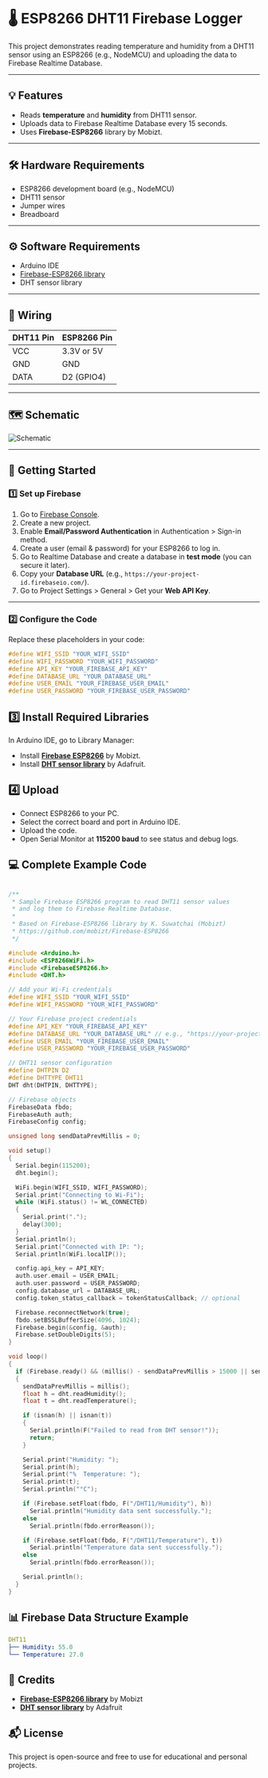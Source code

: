 # 🌡️ ESP8266 DHT11 Firebase Logger

This project demonstrates reading temperature and humidity from a DHT11 sensor using an ESP8266 (e.g., NodeMCU) and uploading the data to Firebase Realtime Database.

---

## 💡 Features

- Reads **temperature** and **humidity** from DHT11 sensor.
- Uploads data to Firebase Realtime Database every 15 seconds.
- Uses **Firebase-ESP8266** library by Mobizt.

---

## 🛠️ Hardware Requirements

- ESP8266 development board (e.g., NodeMCU)
- DHT11 sensor
- Jumper wires
- Breadboard

---

## ⚙️ Software Requirements

- Arduino IDE
- [Firebase-ESP8266 library](https://github.com/mobizt/Firebase-ESP8266)
- DHT sensor library

---

## 🔌 Wiring

| DHT11 Pin | ESP8266 Pin |
|-------------|-------------|
| VCC         | 3.3V or 5V  |
| GND         | GND         |
| DATA        | D2 (GPIO4) |

---

## 🗺️ Schematic

![Schematic](schematic.png)

---

## 🚀 Getting Started

### 1️⃣ Set up Firebase

1. Go to [Firebase Console](https://console.firebase.google.com/).
2. Create a new project.
3. Enable **Email/Password Authentication** in Authentication > Sign-in method.
4. Create a user (email & password) for your ESP8266 to log in.
5. Go to Realtime Database and create a database in **test mode** (you can secure it later).
6. Copy your **Database URL** (e.g., `https://your-project-id.firebaseio.com/`).
7. Go to Project Settings > General > Get your **Web API Key**.

---

### 2️⃣ Configure the Code

Replace these placeholders in your code:

```cpp
#define WIFI_SSID "YOUR_WIFI_SSID"
#define WIFI_PASSWORD "YOUR_WIFI_PASSWORD"
#define API_KEY "YOUR_FIREBASE_API_KEY"
#define DATABASE_URL "YOUR_DATABASE_URL"
#define USER_EMAIL "YOUR_FIREBASE_USER_EMAIL"
#define USER_PASSWORD "YOUR_FIREBASE_USER_PASSWORD"

```
## 3️⃣ Install Required Libraries
In Arduino IDE, go to Library Manager:

- Install [**Firebase ESP8266**](https://github.com/mobizt/Firebase-ESP8266) by Mobizt.
- Install [**DHT sensor library**](https://github.com/adafruit/DHT-sensor-library) by Adafruit.

## 4️⃣ Upload
- Connect ESP8266 to your PC.
- Select the correct board and port in Arduino IDE.
- Upload the code.
- Open Serial Monitor at **115200 baud** to see status and debug logs.

## 💻 Complete Example Code
```c

/**
 * Sample Firebase ESP8266 program to read DHT11 sensor values
 * and log them to Firebase Realtime Database.
 *
 * Based on Firebase-ESP8266 library by K. Suwatchai (Mobizt)
 * https://github.com/mobizt/Firebase-ESP8266
 */

#include <Arduino.h>
#include <ESP8266WiFi.h>
#include <FirebaseESP8266.h>
#include <DHT.h>

// Add your Wi-Fi credentials
#define WIFI_SSID "YOUR_WIFI_SSID"
#define WIFI_PASSWORD "YOUR_WIFI_PASSWORD"

// Your Firebase project credentials
#define API_KEY "YOUR_FIREBASE_API_KEY"
#define DATABASE_URL "YOUR_DATABASE_URL" // e.g., "https://your-project-id.firebaseio.com/"
#define USER_EMAIL "YOUR_FIREBASE_USER_EMAIL"
#define USER_PASSWORD "YOUR_FIREBASE_USER_PASSWORD"

// DHT11 sensor configuration
#define DHTPIN D2
#define DHTTYPE DHT11
DHT dht(DHTPIN, DHTTYPE);

// Firebase objects
FirebaseData fbdo;
FirebaseAuth auth;
FirebaseConfig config;

unsigned long sendDataPrevMillis = 0;

void setup()
{
  Serial.begin(115200);
  dht.begin();

  WiFi.begin(WIFI_SSID, WIFI_PASSWORD);
  Serial.print("Connecting to Wi-Fi");
  while (WiFi.status() != WL_CONNECTED)
  {
    Serial.print(".");
    delay(300);
  }
  Serial.println();
  Serial.print("Connected with IP: ");
  Serial.println(WiFi.localIP());

  config.api_key = API_KEY;
  auth.user.email = USER_EMAIL;
  auth.user.password = USER_PASSWORD;
  config.database_url = DATABASE_URL;
  config.token_status_callback = tokenStatusCallback; // optional

  Firebase.reconnectNetwork(true);
  fbdo.setBSSLBufferSize(4096, 1024);
  Firebase.begin(&config, &auth);
  Firebase.setDoubleDigits(5);
}

void loop()
{
  if (Firebase.ready() && (millis() - sendDataPrevMillis > 15000 || sendDataPrevMillis == 0))
  {
    sendDataPrevMillis = millis();
    float h = dht.readHumidity();
    float t = dht.readTemperature();

    if (isnan(h) || isnan(t))
    {
      Serial.println(F("Failed to read from DHT sensor!"));
      return;
    }

    Serial.print("Humidity: ");
    Serial.print(h);
    Serial.print("%  Temperature: ");
    Serial.print(t);
    Serial.println("°C");

    if (Firebase.setFloat(fbdo, F("/DHT11/Humidity"), h))
      Serial.println("Humidity data sent successfully.");
    else
      Serial.println(fbdo.errorReason());

    if (Firebase.setFloat(fbdo, F("/DHT11/Temperature"), t))
      Serial.println("Temperature data sent successfully.");
    else
      Serial.println(fbdo.errorReason());

    Serial.println();
  }
}

```

## 📊 Firebase Data Structure Example
```yaml
DHT11
├── Humidity: 55.0
└── Temperature: 27.0
```
## 🤝 Credits
- [**Firebase-ESP8266 library**](https://github.com/mobizt/Firebase-ESP8266) by Mobizt
- [**DHT sensor library**](https://github.com/adafruit/DHT-sensor-library) by Adafruit

## 📬 License
This project is open-source and free to use for educational and personal projects.

